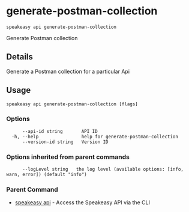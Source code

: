 # generate-postman-collection  
`speakeasy api generate-postman-collection`  


Generate Postman collection  

## Details

Generate a Postman collection for a particular Api

## Usage

```
speakeasy api generate-postman-collection [flags]
```

### Options

```
      --api-id string       API ID
  -h, --help                help for generate-postman-collection
      --version-id string   Version ID
```

### Options inherited from parent commands

```
      --logLevel string   the log level (available options: [info, warn, error]) (default "info")
```

### Parent Command

* [speakeasy api](README.md)	 - Access the Speakeasy API via the CLI
